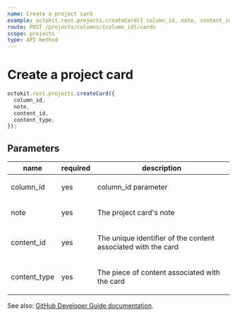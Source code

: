 ```yaml
---
name: Create a project card
example: octokit.rest.projects.createCard({ column_id, note, content_id, content_type })
route: POST /projects/columns/{column_id}/cards
scope: projects
type: API method
---
```


# Create a project card

```js
octokit.rest.projects.createCard({
  column_id,
  note,
  content_id,
  content_type,
});
```

## Parameters

<table>
  <thead>
    <tr>
      <th>name</th>
      <th>required</th>
      <th>description</th>
    </tr>
  </thead>
  <tbody>
    <tr><td>column_id</td><td>yes</td><td>

column_id parameter

</td></tr>
<tr><td>note</td><td>yes</td><td>

The project card's note

</td></tr>
<tr><td>content_id</td><td>yes</td><td>

The unique identifier of the content associated with the card

</td></tr>
<tr><td>content_type</td><td>yes</td><td>

The piece of content associated with the card

</td></tr>
  </tbody>
</table>

See also: [GitHub Developer Guide documentation](https://docs.github.com/rest/reference/projects#create-a-project-card).
